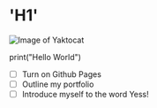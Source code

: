 # 'H1' 
![Image of Yaktocat](https://octodex.github.com/images/yaktocat.png)

print("Hello World")      
- [ ] Turn on Github Pages
- [ ] Outline my portfolio
- [ ] Introduce myself to the word
Yess!
